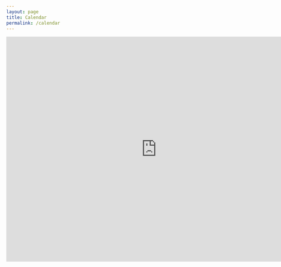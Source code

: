 ```yaml
---
layout: page
title: Calendar
permalink: /calendar
---
```


<iframe src="https://calendar.google.com/calendar/embed?src=nsn0l4j8c3firlfolj7obipssg%40group.calendar.google.com&ctz=Europe/Stockholm" style="border: 0" width="800" height="600" frameborder="0" scrolling="no"></iframe>
